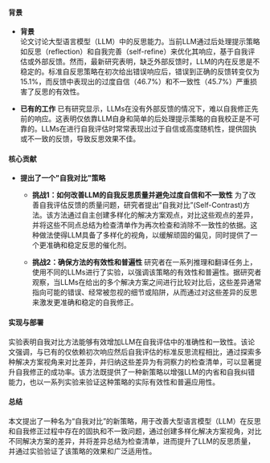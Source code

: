 #### 背景
- **背景**       
    论文讨论大型语言模型（LLM）中的反思能力。当前LLM通过后处理提示策略如反思（reflection）和自我完善（self-refine）来优化其响应，基于自我评估或外部反馈。然而，最新研究表明，缺乏外部反馈时，LLM的内在反思是不稳定的。标准自反思策略在初次给出错误响应后，错误到正确的反馈转变仅为15.1%，而反馈中表现出的过度自信（46.7%）和不一致性（45.7%）严重损害了反思的有效性。

- **已有的工作**
    已有研究显示，LLMs在没有外部反馈的情况下，难以自我修正先前的响应。这表明仅依靠LLM自身和简单的后处理提示策略的自我校正是不可靠的。LLMs在进行自我评估时常常表现出过于自信或高度随机性，提供固执或不一致的反馈，导致反思效果不佳。

#### 核心贡献
- **提出了一个"自我对比"策略**
    - **挑战1：如何改善LLM的自我反思质量并避免过度自信和不一致性**
        为了改善自我评估反馈的质量问题，研究者提出“自我对比”(Self-Contrast)方法。该方法通过自主创建多样化的解决方案观点，对比这些观点的差异，并将这些不同点总结为检查清单作为再次检查和消除不一致性的依据。这种做法使得LLM具备了多样化的视角，以缓解顽固的偏见，同时提供了一个更准确和稳定反思的催化剂。

    - **挑战2：确保方法的有效性和普遍性**
        研究者在一系列推理和翻译任务上，使用不同的LLMs进行了实验，以强调该策略的有效性和普遍性。据研究者观察，当LLMs在给出的多个解决方案之间进行比较对比后，这些差异通常指向可能的错误、经常被忽视的细节或陷阱，从而通过对这些差异的反思来激发更准确和稳定的自我修正。

#### 实现与部署
实验表明自我对比方法能够有效增加LLM在自我评估中的准确性和一致性。该论文强调，与已有的仅依赖初次响应然后自我评估的标准反思流程相比，通过探索多种解决方案视角来对比差异，并归纳这些差异为有洞察力的检查清单，可以显著提升自我修正的成功率。该方法既提供了一种新策略以增强LLM的内省和自我纠错能力，也以一系列实验来验证这种策略的实际有效性和普遍应用性。

#### 总结
本文提出了一种名为“自我对比”的新策略，用于改善大型语言模型（LLM）在反思和自我修正过程中存在的固执和不一致问题，通过创建多样化解决方案视角，对比不同解决方案的差异，并将差异总结为检查清单，进而提升了LLM的反思质量，并通过实验验证了该策略的效果和广泛适用性。